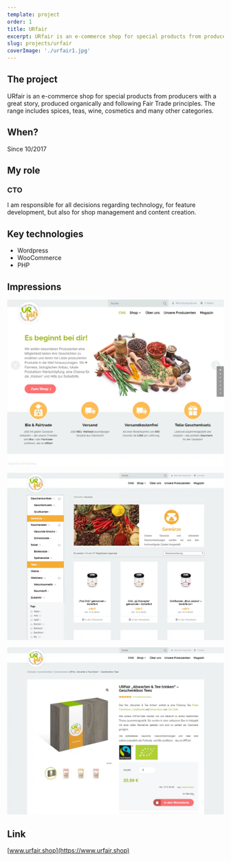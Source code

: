 ```yaml
---
template: project
order: 1
title: URfair
excerpt: URfair is an e-commerce shop for special products from producers with a great story, produced organically and following Fair Trade principles.
slug: projects/urfair
coverImage: './urfair1.jpg'
---
```

## The project

URfair is an e-commerce shop for special products from producers with a great story, produced organically and following Fair Trade principles. The range includes spices, teas, wine, cosmetics and many other categories.

## When?

Since 10/2017

## My role

### CTO

I am responsible for all decisions regarding technology, for feature development, but also for shop management and content creation.

## Key technologies

* Wordpress
* WooCommerce
* PHP

## Impressions

![URfair website screenshot](urfair1.jpg "URfair website screenshot")

![URfair website screenshot](urfair2.jpg "URfair website screenshot")

![URfair website screenshot](urfair3.jpg "URfair website screenshot")

## Link

[www.urfair.shop](https://www.urfair.shop)